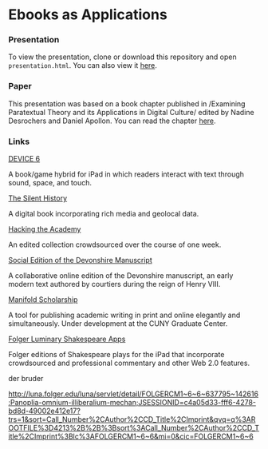 # Ebooks as Applications

### Presentation

To view the presentation, clone or download this repository and open `presentation.html`. You can also view it [here](http://htmlpreview.github.io/?https://github.com/smythp/ebooks-as-applications/blob/master/presentation.html#/sec-title-slide).

### Paper

This presentation was based on a book chapter published in /Examining Paratextual Theory and its Applications in Digital Culture/ edited by Nadine Desrochers and Daniel Apollon. You can read the chapter [here](Ebooks-and-the-Digital-Paratext--Emerging-Trends-in-the-Interpretation-of-Digital-Media.pdf ).

### Links

[DEVICE 6](https://itunes.apple.com/us/app/device-6/id680366065?mt=8)

A book/game hybrid for iPad in which readers interact with text through sound, space, and touch.

[The Silent History](http://thesilenthistory.com/)

A digital book incorporating rich media and geolocal data.

[Hacking the Academy](http://hackingtheacademy.org/)

An edited collection crowdsourced over the course of one week.

[Social Edition of the Devonshire Manuscript](https://en.wikibooks.org/wiki/The_Devonshire_Manuscript)

A collaborative online edition of the Devonshire manuscript, an early modern text authored by courtiers during the reign of Henry VIII.

[Manifold Scholarship](http://manifold.umn.edu/)

A tool for publishing academic writing in print and online elegantly and simultaneously. Under development at the CUNY Graduate Center.

[Folger Luminary Shakespeare Apps](http://www.folger.edu/folger-luminary-shakespeare-apps)

Folger editions of Shakespeare plays for the iPad that incorporate crowdsourced and professional commentary and other Web 2.0 features.


der bruder

<http://luna.folger.edu/luna/servlet/detail/FOLGERCM1~6~6~637795~142616:Panoplia-omnium-illiberalium-mechan;JSESSIONID=c4a05d33-fff6-4278-bd8d-49002e412e17?trs=1&sort=Call_Number%2CAuthor%2CCD_Title%2CImprint&qvq=q%3AROOTFILE%3D4213%2B%2B%3Bsort%3ACall_Number%2CAuthor%2CCD_Title%2CImprint%3Blc%3AFOLGERCM1~6~6&mi=0&cic=FOLGERCM1~6~6>

